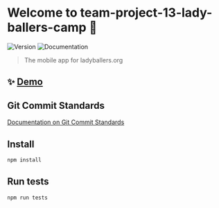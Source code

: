 # Welcome to team-project-13-lady-ballers-camp 👋

![Version](https://img.shields.io/badge/version-1.0-blue.svg?cacheSeconds=2592000)
![Documentation](https://img.shields.io/badge/documentation-yes-brightgreen.svg)

> The mobile app for ladyballers.org

## ✨ [Demo](example.com)

## Git Commit Standards

[Documentation on Git Commit Standards](http://karma-runner.github.io/0.10/dev/git-commit-msg.html)

## Install

```sh
npm install
```

## Run tests

```sh
npm run tests
```
